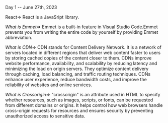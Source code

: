 Day 1
-- June 27th, 2023

React=> React is a JavaSript library.

*What is Emmet*=> Emmet is a built-in feature in Visual Studio Code.Emmet prevents you from writing the entire 
code by yourself by providing Emmet abbreviation.

*What is CDN*=> CDN stands for Content Delivery Network. It is a network of servers located in different regions 
that deliver web content faster to users by storing cached copies of the content closer to them. CDNs improve 
website performance, availability, and scalability by reducing latency and minimizing the load on origin 
servers. They optimize content delivery through caching, load balancing, and traffic routing techniques. CDNs 
enhance user experience, reduce bandwidth costs, and improve the reliability of websites and online services.

*What is Crossorigin*=> "crossorigin" is an attribute used in HTML to specify whether resources, such as 
images, scripts, or fonts, can be requested from different domains or origins. It helps control how web 
browsers handle cross-origin requests for resources and ensures security by preventing unauthorized access to 
sensitive data.
